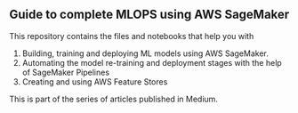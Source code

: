 ## Guide to complete MLOPS using AWS SageMaker

This repository contains the files and notebooks that help you with 
  1. Building, training and deploying ML models using AWS SageMaker. 
  2. Automating the model re-training and deployment stages with the help of SageMaker Pipelines
  3. Creating and using AWS Feature Stores

This is part of the series of articles published in Medium.

